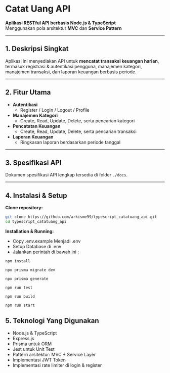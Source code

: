 # Catat Uang API

**Aplikasi RESTful API berbasis Node.js & TypeScript**  
Menggunakan pola arsitektur **MVC** dan **Service Pattern**

---

## 1. Deskripsi Singkat

Aplikasi ini menyediakan API untuk **mencatat transaksi keuangan harian**, termasuk registrasi & autentikasi pengguna, manajemen kategori, manajemen transaksi, dan laporan keuangan berbasis periode.

---

## 2. Fitur Utama

- **Autentikasi**
  - Register / Login / Logout / Profile
- **Manajemen Kategori**
  - Create, Read, Update, Delete, serta pencarian kategori
- **Pencatatan Keuangan**
  - Create, Read, Update, Delete, serta pencarian transaksi
- **Laporan Keuangan**
  - Ringkasan laporan berdasarkan periode tanggal

---

## 3. Spesifikasi API

Dokumen spesifikasi API lengkap tersedia di folder `./docs`.

---

## 4. Instalasi & Setup

**Clone repository:**

```bash
git clone https://github.com/arkisme99/typescript_catatuang_api.git
cd typescript_catatuang_api
```

**Installation & Running:**

- Copy .env.example Menjadi .env
- Setup Database di .env
- Jalankan perintah di bawah ini :

```shell
npm install

npx prisma migrate dev

npx prisma generate

npm run test

npm run build

npm run start
```

## 5. Teknologi Yang Digunakan

- Node.js & TypeScript
- Express.js
- Prisma untuk ORM
- Jest untuk Unit Test
- Pattern arsitektur: MVC + Service Layer
- Implementasi JWT Token
- Implementasi rate limiter di login & register
